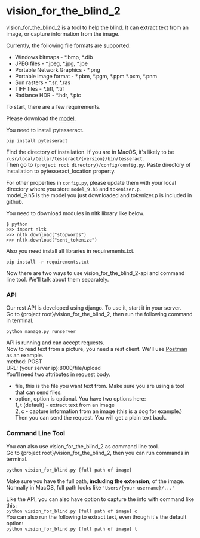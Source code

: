# vision_for_the_blind_2
vision_for_the_blind_2 is a tool to help the blind.
It can extract text from an image, or capture information from the image.  

Currently, the following file formats are supported:

- Windows bitmaps - *.bmp, *.dib
- JPEG files - *.jpeg, *.jpg, *.jpe
- Portable Network Graphics - *.png 
- Portable image format - *.pbm, *.pgm, *.ppm *.pxm, *.pnm 
- Sun rasters - *.sr, *.ras
- TIFF files - *.tiff, *.tif 
- Radiance HDR - *.hdr, *.pic

To start, there are a few requirements. 
 
Please download the [model](https://drive.google.com/file/d/1yGfKPnTp29Va1ktGO9Or7phTgTvRqGPA/view?usp=sharing).  

You need to install pytesseract.  

`pip install pytesseract`  

Find the directory of installation. If you are in MacOS, it's likely to be `/usr/local/Cellar/tesseract/{version}/bin/tesseract`.  
Then go to `{project root directory}/config/config.py`.
Paste directory of installation to pytesseract_location property.  

For other properties in `config.py`, please update them with your local directory where you store `model_9.h5` and `tokenizer.p`.  
model_9.h5 is the model you just downloaded and tokenizer.p is included in github.

You need to download modules in nltk library like below.
```
$ python
>>> import nltk
>>> nltk.download("stopwords")
>>> nltk.download("sent_tokenize")
```

Also you need install all libraries in requirements.txt.

`pip install -r requirements.txt`

Now there are two ways to use vision_for_the_blind_2-api and command line tool. We'll talk about them separately.

### API
Our rest API is developed using django. To use it, start it in your server.  
Go to {project root}/vision_for_the_blind_2, then run the following command in terminal.  

`python manage.py runserver`  


API is running and can accept requests.  
Now to read text from a picture, you need a rest client. We'll use [Postman](https://www.postman.com/) as an example.  
method: POST  
URL: {your server ip}:8000/file/upload  
You'll need two attributes in request body.  
- file, this is the file you want text from. Make sure you are using a tool that can send files.  
- option, option is optional. You have two options here:  
1, t (default) - extract text from an image  
2, c - capture information from an image (this is a dog for example.)  
Then you can send the request. You will get a plain text back.

### Command Line Tool
You can also use vision_for_the_blind_2 as command line tool.  
Go to {project root}/vision_for_the_blind_2, then you can run commands in terminal.   

`python vision_for_blind.py {full path of image}  `  


Make sure you have the full path, **including the extension**, of the image. Normally in MacOS, full path looks like `'Users/{your username}/...'`  

Like the API, you can also have option to capture the info with command like this:  
`python vision_for_blind.py {full path of image} c`  
You can also run the following to extract text, even though it's the default option:  
 `python vision_for_blind.py {full path of image} t`  
 